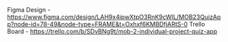 Figma Design - https://www.figma.com/design/LAH9x4ipwXtpO3RnK9cWIL/MOB23QuizApp?node-id=78-49&node-type=FRAME&t=Oxhxf6KMBDfjARtS-0
Trello Board - https://trello.com/b/SDvBNg9t/mob-2-individual-project-quiz-app
